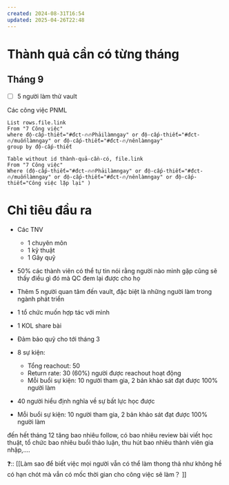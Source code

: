 ```yaml
---
created: 2024-08-31T16:54
updated: 2025-04-26T22:48
---
```

# Thành quả cần có từng tháng
## Tháng 9
- [ ] 5 người làm thử vault

Các công việc PNML
```dataview
List rows.file.link
From "7 Công việc"
where độ-cấp-thiết="#đct-🔥🔥Phảilàmngay" or độ-cấp-thiết="#đct-🔥/muốnlàmngay" or độ-cấp-thiết="#đct-🔥/nênlàmngay" 
group by độ-cấp-thiết 
```

```dataview 
Table without id thành-quả-cần-có, file.link
From "7 Công việc"
Where (độ-cấp-thiết="#đct-🔥🔥Phảilàmngay" or độ-cấp-thiết="#đct-🔥/muốnlàmngay" or độ-cấp-thiết="#đct-🔥/nênlàmngay" or độ-cấp-thiết="Công việc lặp lại" )
```

# Chỉ tiêu đầu ra
- Các TNV
    - 1 chuyên môn
    - 1 kỹ thuật
    - 1 Gây quỹ
- 50% các thành viên có thể tự tin nói rằng người nào mình gặp cũng sẽ thấy điều gì đó mà QC đem lại được cho họ
- Thêm 5 người quan tâm đến vault, đặc biệt là những người làm trong ngành phát triển 
- 1 tổ chức muốn hợp tác với mình
- 1 KOL share bài

- Đảm bảo quỹ cho tới tháng 3
- 8 sự kiện:
	- Tổng reachout: 50
	- Return rate: 30 (60%) người được reachout hoạt động 
	- Mỗi buổi sự kiện: 10 người tham gia, 2 bản khảo sát đạt được 100% người làm
- 40 người hiểu định nghĩa về sự bất lực học được
- Mỗi buổi sự kiện: 10 người tham gia, 2 bản khảo sát đạt được 100% người làm

đến hết tháng 12 tăng bao nhiêu follow, có bao nhiêu review bài viết học thuật, tổ chức bao nhiêu buổi thảo luận, thu hút bao nhiêu thành viên gia nhập,....

❓:: [[Làm sao để biết việc mọi người vẫn có thể làm thong thả như không hề có hạn chót mà vẫn có mốc thời gian cho công việc sẽ làm？ ]]
